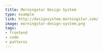 ```yaml
---
title: Morningstar Design System
type: example
link: http://designsystem.morningstar.com/
image: morningstar-design-system.png
tags:
- frontend
- code
- patterns
---
```

